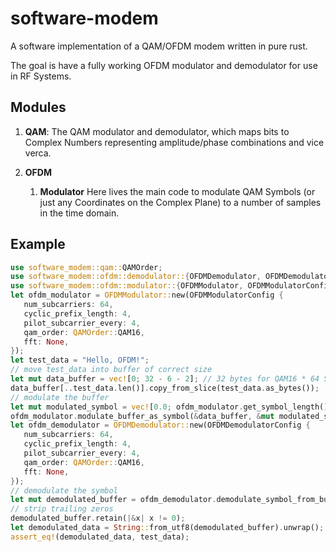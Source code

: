 # software-modem

A software implementation of a QAM/OFDM modem written in pure rust.

The goal is have a fully working OFDM modulator and demodulator for use in RF Systems.

## Modules

1. **QAM**:
   The QAM modulator and demodulator, which maps bits to Complex Numbers representing amplitude/phase combinations and vice verca.

2. **OFDM**
   1. **Modulator**
      Here lives the main code to modulate QAM Symbols (or just any Coordinates on the Complex Plane) to a number of samples in the time domain.

## Example

```rust
use software_modem::qam::QAMOrder;
use software_modem::ofdm::demodulator::{OFDMDemodulator, OFDMDemodulatorConfig};
use software_modem::ofdm::modulator::{OFDMModulator, OFDMModulatorConfig};
let ofdm_modulator = OFDMModulator::new(OFDMModulatorConfig {
   num_subcarriers: 64,
   cyclic_prefix_length: 4,
   pilot_subcarrier_every: 4,
   qam_order: QAMOrder::QAM16,
   fft: None,
});
let test_data = "Hello, OFDM!";
// move test_data into buffer of correct size
let mut data_buffer = vec![0; 32 - 6 - 2]; // 32 bytes for QAM16 * 64 Subcarriers minus 6 pilot subcarriers and first and last subcarrier
data_buffer[..test_data.len()].copy_from_slice(test_data.as_bytes());
// modulate the buffer
let mut modulated_symbol = vec![0.0; ofdm_modulator.get_symbol_length()];
ofdm_modulator.modulate_buffer_as_symbol(&data_buffer, &mut modulated_symbol);
let ofdm_demodulator = OFDMDemodulator::new(OFDMDemodulatorConfig {
   num_subcarriers: 64,
   cyclic_prefix_length: 4,
   pilot_subcarrier_every: 4,
   qam_order: QAMOrder::QAM16,
   fft: None,
});
// demodulate the symbol
let mut demodulated_buffer = ofdm_demodulator.demodulate_symbol_from_buffer(&modulated_symbol);
// strip trailing zeros
demodulated_buffer.retain(|&x| x != 0);
let demodulated_data = String::from_utf8(demodulated_buffer).unwrap();
assert_eq!(demodulated_data, test_data);
```

